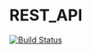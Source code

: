 # REST_API

[![Build Status](https://semaphoreci.com/api/v1/randytorres/rest_api/branches/master/badge.svg)](https://semaphoreci.com/randytorres/rest_api)
